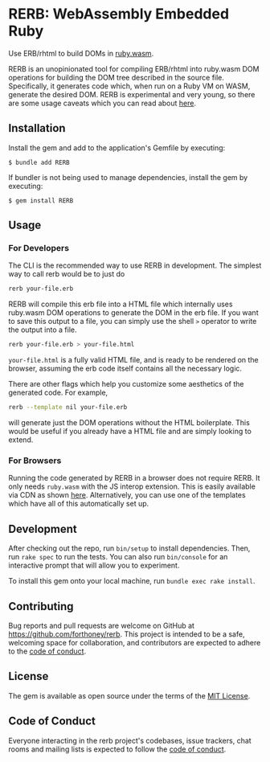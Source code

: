 # RERB: WebAssembly Embedded Ruby

Use ERB/rhtml to build DOMs in [ruby.wasm](https://github.com/ruby/ruby.wasm).

RERB is an unopinionated tool for compiling ERB/rhtml into ruby.wasm DOM operations for building the DOM tree described in the source file. Specifically, it generates code which, when run on a Ruby VM on WASM, generate the desired DOM. 
RERB is experimental and very young, so there are some usage caveats which you can read about [here](docs/capabilities.md).

## Installation

Install the gem and add to the application's Gemfile by executing:

    $ bundle add RERB

If bundler is not being used to manage dependencies, install the gem by executing:

    $ gem install RERB

## Usage
### For Developers
The CLI is the recommended way to use RERB in development. The simplest way to call rerb would be to just do
```bash
rerb your-file.erb
```
RERB will compile this erb file into a HTML file which internally uses ruby.wasm DOM operations to generate the DOM in the erb file. If you want to save this output to a file, you can simply use the shell `>` operator to write the output into a file.
```bash
rerb your-file.erb > your-file.html
```
`your-file.html` is a fully valid HTML file, and is ready to be rendered on the browser, assuming the erb code itself contains all the necessary logic.

There are other flags which help you customize some aesthetics of the generated code. For example,
```bash
rerb --template nil your-file.erb
```
will generate just the DOM operations without the HTML boilerplate. This would be useful if you already have a HTML file and are simply looking to extend.

### For Browsers
Running the code generated by RERB in a browser does not require RERB. It only needs `ruby.wasm` with the JS interop extension. This is easily available via CDN as shown [here](https://github.com/ruby/ruby.wasm/tree/main/packages/npm-packages/ruby-head-wasm-wasi).
Alternatively, you can use one of the templates which have all of this automatically set up.

## Development

After checking out the repo, run `bin/setup` to install dependencies. Then, run `rake spec` to run the tests. You can also run `bin/console` for an interactive prompt that will allow you to experiment.

To install this gem onto your local machine, run `bundle exec rake install`.

## Contributing

Bug reports and pull requests are welcome on GitHub at https://github.com/forthoney/rerb. This project is intended to be a safe, welcoming space for collaboration, and contributors are expected to adhere to the [code of conduct](https://github.com/forthoney/rerb/blob/main/CODE_OF_CONDUCT.md).

## License

The gem is available as open source under the terms of the [MIT License](https://opensource.org/licenses/MIT).

## Code of Conduct

Everyone interacting in the rerb project's codebases, issue trackers, chat rooms and mailing lists is expected to follow the [code of conduct](https://github.com/forthoney/rerb/blob/main/CODE_OF_CONDUCT.md).
